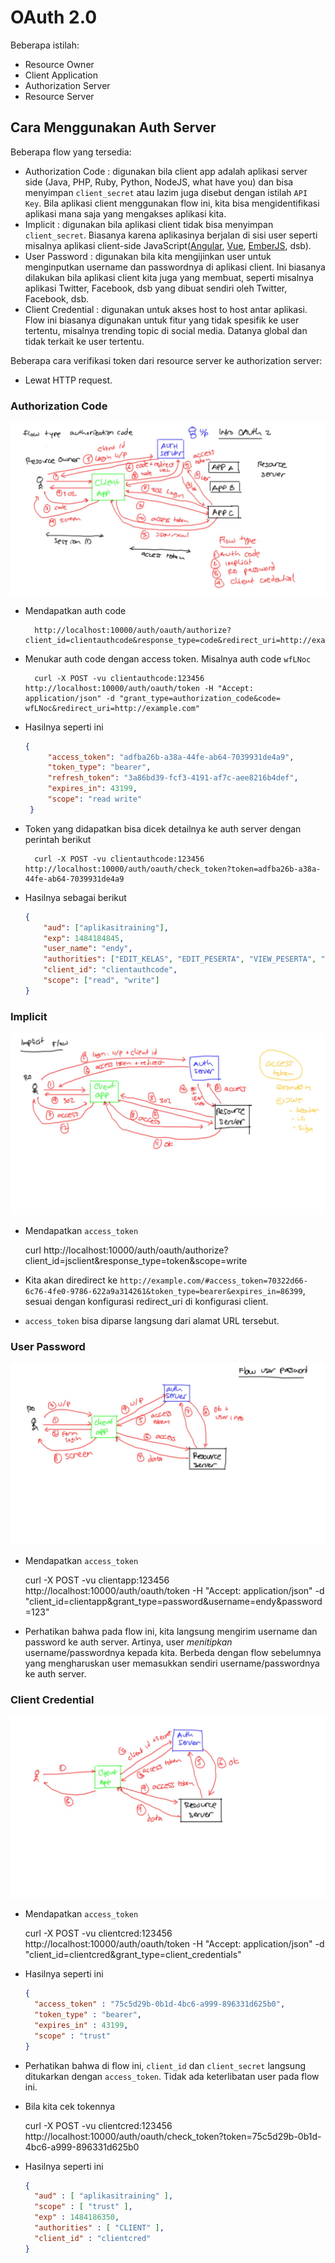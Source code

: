 # OAuth 2.0 #

Beberapa istilah:

* Resource Owner
* Client Application
* Authorization Server
* Resource Server

## Cara Menggunakan Auth Server ##

Beberapa flow yang tersedia:

* Authorization Code : digunakan bila client app adalah aplikasi server side (Java, PHP, Ruby, Python, NodeJS, what have you) dan bisa menyimpan `client_secret` atau lazim juga disebut dengan istilah `API Key`. Bila aplikasi client menggunakan flow ini, kita bisa mengidentifikasi aplikasi mana saja yang mengakses aplikasi kita.
* Implicit : digunakan bila aplikasi client tidak bisa menyimpan `client_secret`. Biasanya karena aplikasinya berjalan di sisi user seperti misalnya aplikasi client-side JavaScript([Angular](https://angular.io), [Vue](https://vuejs.org/), [EmberJS](http://emberjs.com/), dsb).
* User Password : digunakan bila kita mengijinkan user untuk menginputkan username dan passwordnya di aplikasi client. Ini biasanya dilakukan bila aplikasi client kita juga yang membuat, seperti misalnya aplikasi Twitter, Facebook, dsb yang dibuat sendiri oleh Twitter, Facebook, dsb.
* Client Credential : digunakan untuk akses host to host antar aplikasi. Flow ini biasanya digunakan untuk fitur yang tidak spesifik ke user tertentu, misalnya trending topic di social media. Datanya global dan tidak terkait ke user tertentu.

Beberapa cara verifikasi token dari resource server ke authorization server:

* Lewat HTTP request.

### Authorization Code ###

![Flow Authorization Code](img/oauth-authcode.jpg)

* Mendapatkan auth code

        http://localhost:10000/auth/oauth/authorize?client_id=clientauthcode&response_type=code&redirect_uri=http://example.com

* Menukar auth code dengan access token. Misalnya auth code `wfLNoc`

        curl -X POST -vu clientauthcode:123456 http://localhost:10000/auth/oauth/token -H "Accept: application/json" -d "grant_type=authorization_code&code= wfLNoc&redirect_uri=http://example.com"

* Hasilnya seperti ini

   ```json
   {
        "access_token": "adfba26b-a38a-44fe-ab64-7039931de4a9",
        "token_type": "bearer",
        "refresh_token": "3a86bd39-fcf3-4191-af7c-aee8216b4def",
        "expires_in": 43199,
        "scope": "read write"
    }
   ```
* Token yang didapatkan bisa dicek detailnya ke auth server dengan perintah berikut

        curl -X POST -vu clientauthcode:123456 http://localhost:10000/auth/oauth/check_token?token=adfba26b-a38a-44fe-ab64-7039931de4a9

* Hasilnya sebagai berikut

    ```json
    {
        "aud": ["aplikasitraining"],
        "exp": 1484184845,
        "user_name": "endy",
        "authorities": ["EDIT_KELAS", "EDIT_PESERTA", "VIEW_PESERTA", "VIEW_KELAS"],
        "client_id": "clientauthcode",
        "scope": ["read", "write"]
    }
    ```

### Implicit  ###

![Flow Implicit](img/oauth-implicit.jpg)

* Mendapatkan `access_token`

    curl http://localhost:10000/auth/oauth/authorize?client_id=jsclient&response_type=token&scope=write 

* Kita akan diredirect ke `http://example.com/#access_token=70322d66-6c76-4fe0-9786-622a9a314261&token_type=bearer&expires_in=86399`, sesuai dengan konfigurasi redirect_uri di konfigurasi client.

* `access_token` bisa diparse langsung dari alamat URL tersebut.

### User Password ###

![Flow User Password](img/oauth-user-password.jpg)

* Mendapatkan `access_token`

    curl -X POST -vu clientapp:123456 http://localhost:10000/auth/oauth/token -H "Accept: application/json" -d "client_id=clientapp&grant_type=password&username=endy&password=123"

* Perhatikan bahwa pada flow ini, kita langsung mengirim username dan password ke auth server. Artinya, user _menitipkan_ username/passwordnya kepada kita. Berbeda dengan flow sebelumnya yang mengharuskan user memasukkan sendiri username/passwordnya ke auth server.

### Client Credential ###

![Flow Client Credential](img/oauth-client-cred.jpg)

* Mendapatkan `access_token`

    curl -X POST -vu clientcred:123456 http://localhost:10000/auth/oauth/token -H "Accept: application/json" -d "client_id=clientcred&grant_type=client_credentials"

* Hasilnya seperti ini

    ```json
    {
      "access_token" : "75c5d29b-0b1d-4bc6-a999-896331d625b0",
      "token_type" : "bearer",
      "expires_in" : 43199,
      "scope" : "trust"
    }
    ```

* Perhatikan bahwa di flow ini, `client_id` dan `client_secret` langsung ditukarkan dengan `access_token`. Tidak ada keterlibatan user pada flow ini.

* Bila kita cek tokennya

    curl -X POST -vu clientcred:123456 http://localhost:10000/auth/oauth/check_token?token=75c5d29b-0b1d-4bc6-a999-896331d625b0

* Hasilnya seperti ini

    ```json
    {
      "aud" : [ "aplikasitraining" ],
      "scope" : [ "trust" ],
      "exp" : 1484186350,
      "authorities" : [ "CLIENT" ],
      "client_id" : "clientcred"
    }
    ```
